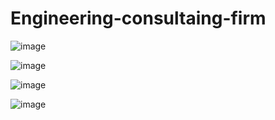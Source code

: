 # Engineering-consultaing-firm

![image](https://user-images.githubusercontent.com/112812782/193769046-623a4883-a519-4ec6-9261-840e8d8e2424.png)

![image](https://user-images.githubusercontent.com/112812782/193769118-74a29b90-17e0-4876-8b07-d62526940db6.png)

![image](https://user-images.githubusercontent.com/112812782/193769232-7d98fc7c-a3c1-4e14-9141-c1503609cd11.png)

![image](https://user-images.githubusercontent.com/112812782/193769295-2ab09103-3b8f-4efe-88a5-14850182b5ec.png)
